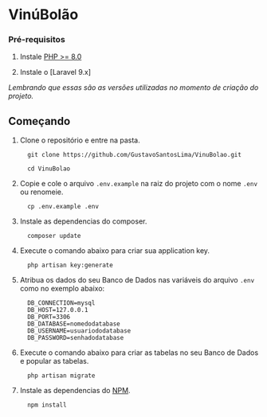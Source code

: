 # VinúBolão

### Pré-requisitos

1. Instale [PHP >= 8.0](http://php.net/downloads.php)

2. Instale o [Laravel 9.x]

_Lembrando que essas são as versões utilizadas no momento de criação do projeto._

## Começando

1. Clone o repositório e entre na pasta.

    ```
      git clone https://github.com/GustavoSantosLima/VinuBolao.git

      cd VinuBolao
    ```

2. Copie e cole o arquivo `.env.example` na raiz do projeto com o nome `.env` ou renomeie.

    ```
      cp .env.example .env
    ```

3. Instale as dependencias do composer.

    ```
      composer update
    ```

4. Execute o comando abaixo para criar sua application key.

    ```
      php artisan key:generate
    ```

5. Atribua os dados do seu Banco de Dados nas variáveis do arquivo `.env` como no exemplo abaixo:

    ```
      DB_CONNECTION=mysql
      DB_HOST=127.0.0.1
      DB_PORT=3306
      DB_DATABASE=nomedodatabase
      DB_USERNAME=usuariododatabase
      DB_PASSWORD=senhadodatabase
    ```

6. Execute o comando abaixo para criar as tabelas no seu Banco de Dados e popular as tabelas.

    ```
      php artisan migrate
    ```

7. Instale as dependencias do [NPM](http://php.net/downloads.php).

    ```
      npm install
    ```

